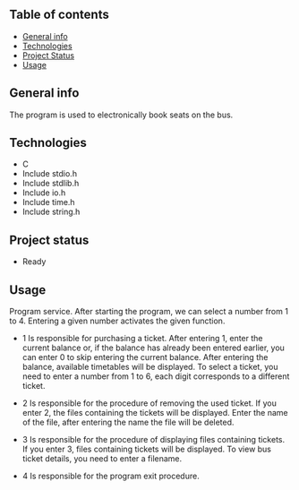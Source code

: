 ## Table of contents
* [General info](#General-info)
* [Technologies](#Technologies)
* [Project Status](Project-status)
* [Usage](#Usage)

## General info
The program is used to electronically book seats on the bus.

## Technologies
* C
* Include stdio.h
* Include stdlib.h
* Include io.h
* Include time.h
* Include string.h

## Project status
* Ready

## Usage
Program service. After starting the program, we can select a number from 1 to 4. Entering a given number activates the given function.

- 1 Is responsible for purchasing a ticket. After entering 1, enter the current balance or, if the balance has already been entered earlier, you can enter 0 to skip entering the current balance. After entering the balance, available timetables will be displayed. To select a ticket, you need to enter a number from 1 to 6, each digit corresponds to a different ticket.

- 2 Is responsible for the procedure of removing the used ticket. If you enter 2, the files containing the tickets will be displayed. Enter the name of the file, after entering the name the file will be deleted.

- 3 Is responsible for the procedure of displaying files containing tickets. If you enter 3, files containing tickets will be displayed. To view bus ticket details, you need to enter a filename.

- 4 Is responsible for the program exit procedure.
